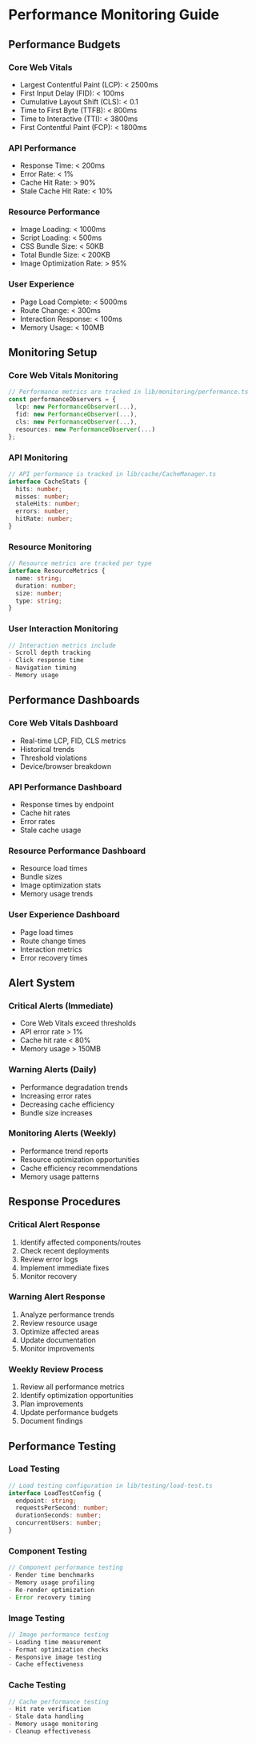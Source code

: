 # Performance Monitoring Guide

## Performance Budgets

### Core Web Vitals
- Largest Contentful Paint (LCP): < 2500ms
- First Input Delay (FID): < 100ms
- Cumulative Layout Shift (CLS): < 0.1
- Time to First Byte (TTFB): < 800ms
- Time to Interactive (TTI): < 3800ms
- First Contentful Paint (FCP): < 1800ms

### API Performance
- Response Time: < 200ms
- Error Rate: < 1%
- Cache Hit Rate: > 90%
- Stale Cache Hit Rate: < 10%

### Resource Performance
- Image Loading: < 1000ms
- Script Loading: < 500ms
- CSS Bundle Size: < 50KB
- Total Bundle Size: < 200KB
- Image Optimization Rate: > 95%

### User Experience
- Page Load Complete: < 5000ms
- Route Change: < 300ms
- Interaction Response: < 100ms
- Memory Usage: < 100MB

## Monitoring Setup

### Core Web Vitals Monitoring
```typescript
// Performance metrics are tracked in lib/monitoring/performance.ts
const performanceObservers = {
  lcp: new PerformanceObserver(...),
  fid: new PerformanceObserver(...),
  cls: new PerformanceObserver(...),
  resources: new PerformanceObserver(...)
};
```

### API Monitoring
```typescript
// API performance is tracked in lib/cache/CacheManager.ts
interface CacheStats {
  hits: number;
  misses: number;
  staleHits: number;
  errors: number;
  hitRate: number;
}
```

### Resource Monitoring
```typescript
// Resource metrics are tracked per type
interface ResourceMetrics {
  name: string;
  duration: number;
  size: number;
  type: string;
}
```

### User Interaction Monitoring
```typescript
// Interaction metrics include
- Scroll depth tracking
- Click response time
- Navigation timing
- Memory usage
```

## Performance Dashboards

### Core Web Vitals Dashboard
- Real-time LCP, FID, CLS metrics
- Historical trends
- Threshold violations
- Device/browser breakdown

### API Performance Dashboard
- Response times by endpoint
- Cache hit rates
- Error rates
- Stale cache usage

### Resource Performance Dashboard
- Resource load times
- Bundle sizes
- Image optimization stats
- Memory usage trends

### User Experience Dashboard
- Page load times
- Route change times
- Interaction metrics
- Error recovery times

## Alert System

### Critical Alerts (Immediate)
- Core Web Vitals exceed thresholds
- API error rate > 1%
- Cache hit rate < 80%
- Memory usage > 150MB

### Warning Alerts (Daily)
- Performance degradation trends
- Increasing error rates
- Decreasing cache efficiency
- Bundle size increases

### Monitoring Alerts (Weekly)
- Performance trend reports
- Resource optimization opportunities
- Cache efficiency recommendations
- Memory usage patterns

## Response Procedures

### Critical Alert Response
1. Identify affected components/routes
2. Check recent deployments
3. Review error logs
4. Implement immediate fixes
5. Monitor recovery

### Warning Alert Response
1. Analyze performance trends
2. Review resource usage
3. Optimize affected areas
4. Update documentation
5. Monitor improvements

### Weekly Review Process
1. Review all performance metrics
2. Identify optimization opportunities
3. Plan improvements
4. Update performance budgets
5. Document findings

## Performance Testing

### Load Testing
```typescript
// Load testing configuration in lib/testing/load-test.ts
interface LoadTestConfig {
  endpoint: string;
  requestsPerSecond: number;
  durationSeconds: number;
  concurrentUsers: number;
}
```

### Component Testing
```typescript
// Component performance testing
- Render time benchmarks
- Memory usage profiling
- Re-render optimization
- Error recovery timing
```

### Image Testing
```typescript
// Image performance testing
- Loading time measurement
- Format optimization checks
- Responsive image testing
- Cache effectiveness
```

### Cache Testing
```typescript
// Cache performance testing
- Hit rate verification
- Stale data handling
- Memory usage monitoring
- Cleanup effectiveness
